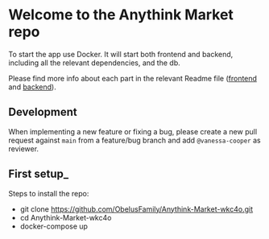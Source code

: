# Welcome to the Anythink Market repo

To start the app use Docker. It will start both frontend and backend, including all the relevant dependencies, and the db.

Please find more info about each part in the relevant Readme file ([frontend](frontend/readme.md) and [backend](backend/README.md)).

## Development

When implementing a new feature or fixing a bug, please create a new pull request against `main` from a feature/bug branch and add `@vanessa-cooper` as reviewer.

## First setup\_

Steps to install the repo:

- git clone https://github.com/ObelusFamily/Anythink-Market-wkc4o.git
- cd Anythink-Market-wkc4o
- docker-compose up
